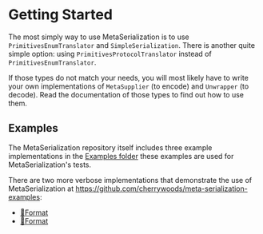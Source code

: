 # Getting Started
The most simply way to use MetaSerialization is to use `PrimitivesEnumTranslator` and `SimpleSerialization`. There is another quite simple option: using `PrimitivesProtocolTranslator` instead of `PrimitivesEnumTranslator`.

If those types do not match your needs, you will most likely have to write your own implementations of `MetaSupplier` (to encode) and `Unwrapper` (to decode).
Read the documentation of those types to find out how to use them.

## Examples
The MetaSerialization repository itself includes three example implementations in the [Examples folder](https://github.com/cherrywoods/swift-meta-serialization/tree/master/Tests/MetaSerializationTests/Examples) these examples are used for MetaSerialization's tests.

There are two more verbose implementations that demonstrate the use of MetaSerialization at https://github.com/cherrywoods/meta-serialization-examples:
 * [🚂Format](https://github.com/cherrywoods/meta-serialization-examples/tree/master/TrainFormat)
 * [🧞‍Format](https://github.com/cherrywoods/meta-serialization-examples/tree/master/GenieFormat)
